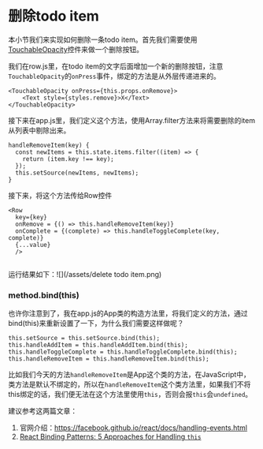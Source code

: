 # 删除todo item

本小节我们来实现如何删除一条todo item。首先我们需要使用[TouchableOpacity](https://facebook.github.io/react-native/docs/touchableopacity.html)控件来做一个删除按钮。

我们在row.js里，在todo item的文字后面增加一个新的删除按钮，注意`TouchableOpacity`的`onPress`事件，绑定的方法是从外层传递进来的。

```
<TouchableOpacity onPress={this.props.onRemove}>
    <Text style={styles.remove}>X</Text>
</TouchableOpacity>
```

接下来在app.js里，我们定义这个方法，使用Array.filter方法来将需要删除的item从列表中剔除出来。

```
handleRemoveItem(key) {
  const newItems = this.state.items.filter((item) => {
    return (item.key !== key);
  });
  this.setSource(newItems, newItems);
}
```

接下来，将这个方法传给Row控件

```
<Row
  key={key}
  onRemove = {() => this.handleRemoveItem(key)}
  onComplete = {(complete) => this.handleToggleComplete(key, complete)}
  {...value}
  />
                
```

运行结果如下：![](/assets/delete todo item.png)

### method.bind(this)

也许你注意到了，我在app.js的App类的构造方法里，将我们定义的方法，通过bind(this)来重新设置了一下，为什么我们需要这样做呢？

```
this.setSource = this.setSource.bind(this);
this.handleAddItem = this.handleAddItem.bind(this);
this.handleToggleComplete = this.handleToggleComplete.bind(this);
this.handleRemoveItem = this.handleRemoveItem.bind(this);
```

比如我们今天的方法`handleRemoveItem`是App这个类的方法，在JavaScript中，类方法是默认不绑定的，所以在`handleRemoveItem`这个类方法里，如果我们不将this绑定的话，我们便无法在这个方法里使用`this`，否则会报`this`会`undefined`。

建议参考这两篇文章：
1. 官网介绍：https://facebook.github.io/react/docs/handling-events.html
2. [React Binding Patterns: 5 Approaches for Handling `this`](https://medium.com/@housecor/react-binding-patterns-5-approaches-for-handling-this-92c651b5af56#.tpe59c2ym)
